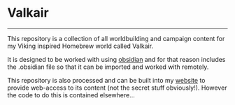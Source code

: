 # Valkair
---
This repository is a collection of all worldbuilding and campaign content for my Viking inspired Homebrew world called Valkair.

It is designed to be worked with using [obsidian](https://obsidian.md/download) and for that reason includes the .obsidian file so that it can be imported and worked with remotely.

This repository is also processed and can be built into my [website](www.williamvk.com) to provide web-access to its content (not the secret stuff obviously!). However the code to do this is contained elsewhere...
